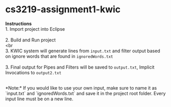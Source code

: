 # cs3219-assignment1-kwic

**Instructions**
<br>1. Import project into Eclipse
<br>
<br>2. Build and Run project
<br>
<br
<br>3. KWIC system will generate lines from `input.txt` and filter output based on ignore words that are found in `ignoredWords.txt`
<br>
<br>3. Final output for Pipes and Filters will be saved to `output.txt`, Implicit Invocations to `output2.txt`

<br>
*Note:* If you would like to use your own input, make sure to name it as `input.txt` and `ignoredWords.txt` and save it in the project root folder. Every input line must be on a new line.